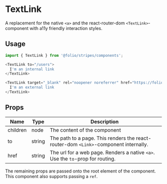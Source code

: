 # TextLink
A replacement for the native `<a>` and the react-router-dom `<TextLink>`-component with a11y friendly interaction styles.

## Usage
```js
import { TextLink } from '@folio/stripes/components';

<TextLink to="/users">
  I'm an internal link
</TextLink>

<TextLink target="_blank" rel="noopener noreferrer" href="https://folio.org">
  I'm an external link
</TextLink>
```

## Props
Name | Type | Description
-- | -- | --
children | node | The content of the component |
to | string | The path to a page. This renders the react-router-dom `<Link>`-component internally. |
href | string | The url for a web page. Renders a native `<a>`. Use the `to`-prop for routing. |

The remaining props are passed onto the root element of the component. This component also supports passing a `ref`.
